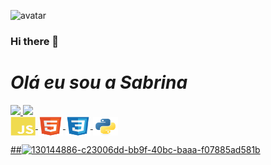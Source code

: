 ![avatar](https://user-images.githubusercontent.com/87505685/130144886-c23006dd-bb9f-40bc-baaa-f07885ad581b.png)
### Hi there 👋
<h1><em>Olá eu sou a Sabrina</em></h1>


<!-- - 🔭 Atualmente estou trabalhando com Html e Css
- 🌱 Atualmente estou aprendendo JavaScript
- 📫 How to reach me: sabrinac.web@gmail.com -->
 <div>
  <a href="https://github.com/scorvs">
  <img height="180em" src="https://github-readme-stats.vercel.app/api?username=scorvs&show_icons=true&theme=dracula&include_all_commits=true&count_private=true"/>
  <img height="180em" src="https://github-readme-stats.vercel.app/api/top-langs/?username=scorvs&layout=compact&langs_count=7&theme=dracula"/>
</div>

  <img align="center" alt="Rafa-Js" height="30" width="40" src="https://raw.githubusercontent.com/devicons/devicon/master/icons/javascript/javascript-plain.svg">
  <img align="center" alt="Rafa-HTML" height="30" width="40" src="https://raw.githubusercontent.com/devicons/devicon/master/icons/html5/html5-original.svg">
  <img align="center" alt="Rafa-CSS" height="30" width="40" src="https://raw.githubusercontent.com/devicons/devicon/master/icons/css3/css3-original.svg">
  <img align="center" alt="Rafa-Python" height="30" width="40" src="https://raw.githubusercontent.com/devicons/devicon/master/icons/python/python-original.svg">
 
</div>
 
  ##![130144886-c23006dd-bb9f-40bc-baaa-f07885ad581b](https://user-images.githubusercontent.com/87505685/154144465-28e70f57-6ca0-4d9d-a760-218e87a92860.png)

